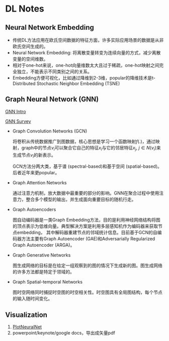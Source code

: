 # DL Notes

## Neural Network Embedding

- 传统DL方法应用在欧氏空间数据的特征方面，许多实际应用场景的数据是从非欧氏空间生成的。
- Neural Network Embedding: 将离散变量转变为连续向量的方式，减少离散变量的空间维数。
- 相对于one-hot来说，one-hot向量维数太大且过于稀疏，one-hot映射之间完全独立，不能表示不同类别之间的关系。
- Embedding方便可视化，比如通过降维到2-3维，popular的降维技术是t-Distributed
    Stochastic Neighbor Embedding (TSNE)

## Graph Neural Network (GNN)

[GNN Intro](https://zhuanlan.zhihu.com/p/136521625)

[GNN Survey](https://zhuanlan.zhihu.com/p/75307407)

- Graph Convolution Networks (GCN)

    将卷积从传统数据推广到图数据，核心思想是学习一个函数映射$f(.)$，通过映射，graph中的节点$v_i$可以聚合它自己的特征$x_i$与它的邻居特征$x_j,\ j\in N(v_i)$来生成节点$v_i$的新表示。

    GCN方法分两大类，基于谱 (spectral-based)和基于空间 (spatial-based)。后者近年来更popular。

- Graph Attention Networks

    通过注意力机制，放大数据中最重要的部分的影响。GNN在聚合过程中使用注意力，整合多个模型的输出，并生成面向重要目标的随机行走。

- Graph Autoencoders

    图自动编码器是一类Graph Embedding方法，目的是利用神经网络结构将图的顶点表示为低维向量。典型解决方案是利用多层感知机作为编码器来获取节点embedding，
    其中解码器重建节点的邻域统计信息。目前基于GCN的自编码器方法主要有Graph
    Autoencoder (GAE)和Adversarially Regularized Graph Autoencoder (ARGA)。

- Graph Generative Networks

    图生成网络的目标是在给定一组观察到的图的情况下生成新的图。图生成网络的许多方法都是特定于领域的。

- Graph Spatial-temporal Networks

    图时空网络同时捕捉时空图的时空相关性。时空图具有全局图结构，每个节点的输入随时间变化。

## Visualization

1. [PlotNeuralNet](https://github.com/HarisIqbal88/PlotNeuralNet) 
2. powerpoint/keynote/google docs，导出成矢量pdf

